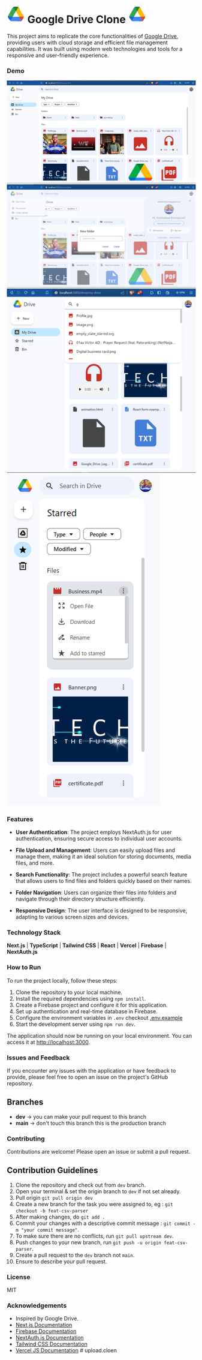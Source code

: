 # ![Google Drive Clone](./public/logo.png) Google Drive Clone ![Google Drive Clone](./public/logo.png)

This project aims to replicate the core functionalities of [Google Drive](https://drive.google.com/drive/my-drive), providing users with cloud storage and efficient file management capabilities. It was built using modern web technologies and tools for a responsive and user-friendly experience.

### Demo

![Desktop mode](./public/desktop.png)
![Desktop mode](./public/desktop2.png)
![Tablet mode](./public/tablet.png)
![Mobile Mode](./public/mobile.png)

### Features

- **User Authentication**: The project employs NextAuth.js for user authentication, ensuring secure access to individual user accounts.

- **File Upload and Management**: Users can easily upload files and manage them, making it an ideal solution for storing documents, media files, and more.

- **Search Functionality**: The project includes a powerful search feature that allows users to find files and folders quickly based on their names.

- **Folder Navigation**: Users can organize their files into folders and navigate through their directory structure efficiently.

- **Responsive Design**: The user interface is designed to be responsive, adapting to various screen sizes and devices.

### Technology Stack

**Next.js** | **TypeScript** | **Tailwind CSS** | **React** | **Vercel** | **Firebase** | **NextAuth.js**

### How to Run

To run the project locally, follow these steps:

1. Clone the repository to your local machine.
2. Install the required dependencies using `npm install`.
3. Create a Firebase project and configure it for this application.
4. Set up authentication and real-time database in Firebase.
5. Configure the environment variables in `.env` checkout [.env.example](./.env.example)
6. Start the development server using `npm run dev`.

The application should now be running on your local environment. You can access it at [http://localhost:3000](http://localhost:3000).

### Issues and Feedback

If you encounter any issues with the application or have feedback to provide, please feel free to open an issue on the project's GitHub repository.

## Branches

- **dev** -> you can make your pull request to this branch
- **main** -> don't touch this branch this is the production branch

### Contributing

Contributions are welcome! Please open an issue or submit a pull request.

## Contribution Guidelines

1. Clone the repository and check out from `dev` branch.
2. Open your terminal & set the origin branch to `dev` if not set already.
3. Pull origin `git pull origin dev`
4. Create a new branch for the task you were assigned to, eg : `git checkout -b feat-csv-parser`
5. After making changes, do `git add .`
6. Commit your changes with a descriptive commit message : `git commit -m "your commit message"`.
7. To make sure there are no conflicts, run `git pull upstream dev`.
8. Push changes to your new branch, run `git push -u origin feat-csv-parser`.
9. Create a pull request to the `dev` branch not `main`.
10. Ensure to describe your pull request.

### License

MIT

### Acknowledgements

- Inspired by Google Drive.
- [Next.js Documentation](https://nextjs.org/docs/getting-started)
- [Firebase Documentation](https://firebase.google.com/docs)
- [NextAuth.js Documentation](https://next-auth.js.org/getting-started/introduction)
- [Tailwind CSS Documentation](https://tailwindcss.com/docs)
- [Vercel JS Documentation](https://vercel.com/docs)
#   u p l o a d . c l o e n 
 
 